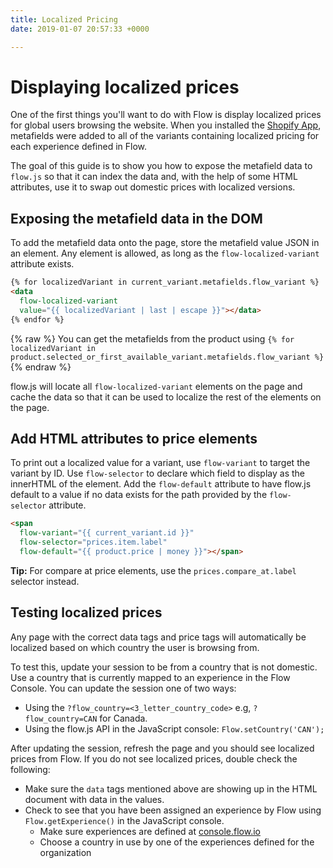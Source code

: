 ```yaml
---
title: Localized Pricing
date: 2019-01-07 20:57:33 +0000

---
```

# Displaying localized prices

One of the first things you'll want to do with Flow is display localized prices for global users browsing the website. When you installed the [Shopify App](/shopify/guide/shopify-app-install), metafields were added to all of the variants containing localized pricing for each experience defined in Flow.

The goal of this guide is to show you how to expose the metafield data to `flow.js` so that it can index the data and, with the help of some HTML attributes, use it to swap out domestic prices with localized versions.

## Exposing the metafield data in the DOM

To add the metafield data onto the page, store the metafield value JSON in an element. Any element is allowed, as long as the `flow-localized-variant` attribute exists.

```html
{% for localizedVariant in current_variant.metafields.flow_variant %}
<data
  flow-localized-variant
  value="{{ localizedVariant | last | escape }}"></data>
{% endfor %}
```

{% raw %}
You can get the metafields from the product using `{% for localizedVariant in product.selected_or_first_available_variant.metafields.flow_variant %}`
{% endraw %}

flow.js will locate all `flow-localized-variant` elements on the page and cache the data so that it can be used to localize the rest of the elements on the page.

## Add HTML attributes to price elements

To print out a localized value for a variant, use `flow-variant` to target the variant by ID. Use `flow-selector` to declare which field to display as the innerHTML of the element. Add the `flow-default` attribute to have flow.js default to a value if no data exists for the path provided by the `flow-selector` attribute.

```html
<span
  flow-variant="{{ current_variant.id }}"
  flow-selector="prices.item.label"
  flow-default="{{ product.price | money }}"></span>
```

**Tip:** For compare at price elements, use the `prices.compare_at.label` selector instead.

## Testing localized prices

Any page with the correct data tags and price tags will automatically be localized based on which country the user is browsing from.

To test this, update your session to be from a country that is not domestic. Use a country that is currently mapped to an experience in the Flow Console. You can update the session one of two ways:

- Using the `?flow_country=<3_letter_country_code>` e.g, `?flow_country=CAN` for Canada.
- Using the flow.js API in the JavaScript console: `Flow.setCountry('CAN');`

After updating the session, refresh the page and you should see localized prices from Flow. If you do not see localized prices, double check the following:

- Make sure the `data` tags mentioned above are showing up in the HTML document with data in the values.
- Check to see that you have been assigned an experience by Flow using `Flow.getExperience()` in the JavaScript console.
  - Make sure experiences are defined at [console.flow.io](https://console.flow.io)
  - Choose a country in use by one of the experiences defined for the organization
